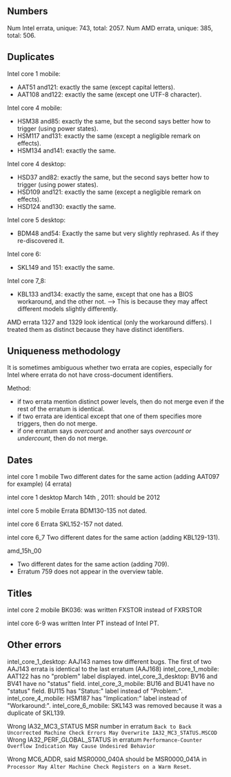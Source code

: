 ## Numbers

Num Intel errata, unique: 743, total: 2057.
Num AMD   errata, unique: 385, total: 506.

## Duplicates

Intel core 1 mobile:

- AAT51 and121: exactly the same (except capital letters).
- AAT108 and122: exactly the same (except one UTF-8 character).

Intel core 4 mobile:

- HSM38 and85: exactly the same, but the second says better how to trigger (using power states).
- HSM117 and131: exactly the same (except a negligible remark on effects).
- HSM134 and141: exactly the same.

Intel core 4 desktop:

- HSD37 and82: exactly the same, but the second says better how to trigger (using power states).
- HSD109 and121: exactly the same (except a negligible remark on effects).
- HSD124 and130: exactly the same.

Intel core 5 desktop:

- BDM48 and54: Exactly the same but very slightly rephrased. As if they re-discovered it.

Intel core 6:

- SKL149 and 151: exactly the same.

Intel core 7_8:

- KBL133 and134: exactly the same, except that one has a BIOS workaround, and the other not.
--> This is because they may affect different models slightly differently.

AMD errata 1327 and 1329 look identical (only the workaround differs). I treated them as distinct because they have distinct identifiers.

## Uniqueness methodology

It is sometimes ambiguous whether two errata are copies, especially for Intel where errata do not have cross-document identifiers.

Method:
- if two errata mention distinct power levels, then do not merge even if the rest of the erratum is identical.
- if two errata are identical except that one of them specifies more triggers, then do not merge.
- if one erratum says *overcount* and another says *overcount or undercount*, then do not merge.

## Dates

intel core 1 mobile
Two different dates for the same action (adding AAT097 for example) (4 errata)

intel core 1 desktop
March 14th , 2011: should be 2012

intel core 5 mobile
Errata BDM130-135 not dated.

intel core 6
Errata SKL152-157 not dated.

intel core 6_7
Two different dates for the same action (adding KBL129-131).


amd_15h_00
- Two different dates for the same action (adding 709).
- Erratum 759 does not appear in the overview table.

## Titles

intel core 2 mobile
BK036: was written FXSTOR instead of FXRSTOR

intel core 6-9
was written Inter PT instead of Intel PT.


## Other errors

intel_core_1_desktop: AAJ143 names tow different bugs. The first of two AAJ143 errata is identical to the last erratum (AAJ168)
intel_core_1_mobile:  AAT122 has no "problem" label displayed.
intel_core_3_desktop: BV16 and BV41 have no "status" field.
intel_core_3_mobile:  BU16 and BU41 have no "status" field. BU115 has "Status:" label instead of "Problem:".
intel_core_4_mobile:  HSM187 has "Implication:" label instead of "Workaround:".
intel_core_6_mobile:  SKL143 was removed because it was a duplicate of SKL139.

Wrong IA32_MC3_STATUS MSR number in erratum `Back to Back Uncorrected Machine Check Errors May Overwrite IA32_MC3_STATUS.MSCOD`
Wrong IA32_PERF_GLOBAL_STATUS in erratum `Performance-Counter Overflow Indication May Cause Undesired Behavior`

Wrong MC6_ADDR, said MSR0000_040A should be MSR0000_041A in `Processor May Alter Machine Check Registers on a Warm Reset`.
